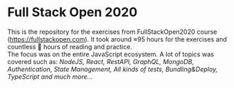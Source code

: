 # Full Stack Open 2020
This is the repository for the exercises from FullStackOpen2020 course (https://fullstackopen.com).
It took around ≈95 hours for the exercises and countless 🤯 hours of reading and practice.  
The focus was on the entire JavaScript ecosystem. A lot of topics was covered such as: *NodeJS, React, RestAPI, GraphQL, MongoDB, Authentication, State Management, All kinds of tests, Bundling&Deploy, TypeScript and much more...*